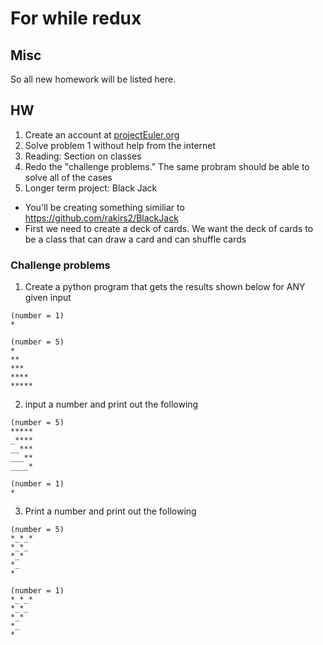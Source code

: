 # For while redux

## Misc
So all new homework will be listed here.

## HW
1. Create an account at [projectEuler.org](https://projecteuler.net/)
3. Solve problem 1 without help from the internet
4. Reading: Section on classes
5. Redo the "challenge problems." The same probram should be able to solve all of the cases
6. Longer term project: Black Jack
- You'll be creating something similiar to https://github.com/rakirs2/BlackJack
- First we need to create a deck of cards. We want the deck of cards to be a class that can draw a card and can shuffle cards


### Challenge problems
1. Create a python program that gets the results shown below for ANY given input

```
(number = 1)
*

(number = 5)
*
**
***
****
*****
```

2. input a number and print out the following

```
(number = 5)
*****
_****
__***
___**
____*

(number = 1)
*
```

3. Print a number and print out the following

```
(number = 5)
*_*_*
*_*_
*_*  
*_
*

(number = 1)
*_*_*
*_*_
*_*  
*_
*
```
